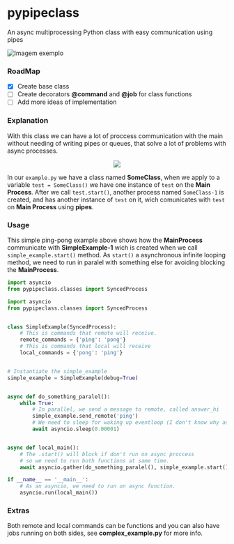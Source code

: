 # pypipeclass

An async multiprocessing Python class with easy communication using pipes

![Imagem exemplo](https://i.imgur.com/7iqWbTe.png)

### RoadMap

- [x] Create base class
- [ ] Create decorators **@command** and **@job** for class functions
- [ ] Add more ideas of implementation

### Explanation

With this class we can have a lot of proccess communication with the main without needing of writing pipes or queues, that solve a lot of problems with async processes.

<p align="center">
    <img src="https://i.imgur.com/iyhjfES.png" />
</p>

In our `example.py` we have a class named **SomeClass**, when we apply to a variable `test = SomeClass()` we have one instance of `test` on the **Main Process**. After we call `test.start()`, another process named `SomeClass-1` is created, and has another instance of `test` on it, wich comunicates with `test` on **Main Process** using **pipes**.

### Usage

This simple ping-pong example above shows how the **MainProcess** communicate with **SimpleExample-1** wich is created when we call `simple_example.start()` method. As `start()` a asynchronous infinite looping method, we need to run in paralel with something else for avoiding blocking the **MainProcess**.

```python
import asyncio
from pypipeclass.classes import SyncedProcess

import asyncio
from pypipeclass.classes import SyncedProcess


class SimpleExample(SyncedProcess):
    # This is commands that remote will receive.
    remote_commands = {'ping': 'pong'}
    # This is commands that local will receive
    local_commands = {'pong': 'ping'}


# Instantiate the simple_example
simple_example = SimpleExample(debug=True)


async def do_something_paralel():
    while True:
        # In parallel, we send a message to remote, called answer_hi
        simple_example.send_remote('ping')
        # We need to sleep for waking up eventloop (I don't know why asyncio do this)
        await asyncio.sleep(0.00001)


async def local_main():
    # The .start() will block if don't run on async proccess
    # so we need to run both functions at same time.
    await asyncio.gather(do_something_paralel(), simple_example.start())

if __name__ == '__main__':
    # As an asyncio, we need to run on async function.
    asyncio.run(local_main())
```

### Extras

Both remote and local commands can be functions and you can also have jobs running on both sides, see **complex_example.py** for more info.
